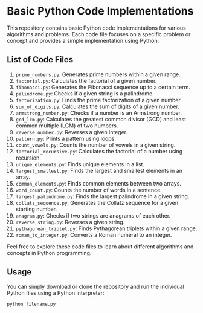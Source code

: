 # Basic Python Code Implementations

This repository contains basic Python code implementations for various algorithms and problems. Each code file focuses on a specific problem or concept and provides a simple implementation using Python.

## List of Code Files

1. `prime_numbers.py`: Generates prime numbers within a given range.
2. `factorial.py`: Calculates the factorial of a given number.
3. `fibonacci.py`: Generates the Fibonacci sequence up to a certain term.
4. `palindrome.py`: Checks if a given string is a palindrome.
5. `factorization.py`: Finds the prime factorization of a given number.
6. `sum_of_digits.py`: Calculates the sum of digits of a given number.
7. `armstrong_number.py`: Checks if a number is an Armstrong number.
8. `gcd_lcm.py`: Calculates the greatest common divisor (GCD) and least common multiple (LCM) of two numbers.
9. `reverse_number.py`: Reverses a given integer.
10. `pattern.py`: Prints a pattern using loops.
11. `count_vowels.py`: Counts the number of vowels in a given string.
12. `factorial_recursive.py`: Calculates the factorial of a number using recursion.
13. `unique_elements.py`: Finds unique elements in a list.
14. `largest_smallest.py`: Finds the largest and smallest elements in an array.
15. `common_elements.py`: Finds common elements between two arrays.
16. `word_count.py`: Counts the number of words in a sentence.
17. `largest_palindrome.py`: Finds the largest palindrome in a given string.
18. `collatz_sequence.py`: Generates the Collatz sequence for a given starting number.
19. `anagram.py`: Checks if two strings are anagrams of each other.
20. `reverse_string.py`: Reverses a given string.
21. `pythagorean_triplet.py`: Finds Pythagorean triplets within a given range.
22. `roman_to_integer.py`: Converts a Roman numeral to an integer.

Feel free to explore these code files to learn about different algorithms and concepts in Python programming.

## Usage

You can simply download or clone the repository and run the individual Python files using a Python interpreter:

```bash
python filename.py
